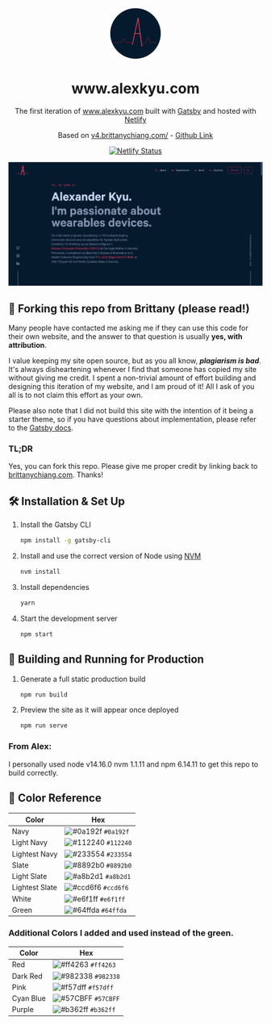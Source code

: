 <div align="center">
  <img alt="Logo" src="https://raw.githubusercontent.com/awkyu/portfolio/main/src/images/logo.png" width="100" />
</div>
<h1 align="center">
  www.alexkyu.com
</h1>
<p align="center">
  The first iteration of <a href="https://www.alexkyu.com" target="_blank">www.alexkyu.com</a> built with <a href="https://www.gatsbyjs.org/" target="_blank">Gatsby</a> and hosted with <a href="https://www.netlify.com/" target="_blank">Netlify</a>
</p>
<p align="center">
  Based on <a href="www.v4.brittanychiang.com/">v4.brittanychiang.com/</a> - <a href="https://github.com/bchiang7/v4">Github Link</a>
</p>
<p align="center">
  <a href="https://app.netlify.com/sites/alexkyu/deploys" target="_blank">
    <img src="https://api.netlify.com/api/v1/badges/22ae068b-7429-4e6e-a450-e69a6f90610b/deploy-status" alt="Netlify Status" />
  </a>
</p>

![demo](https://raw.githubusercontent.com/awkyu/portfolio/main/src/images/demo.png)

## 🚨 Forking this repo from Brittany (please read!)

Many people have contacted me asking me if they can use this code for their own website, and the answer to that question is usually **yes, with attribution**.

I value keeping my site open source, but as you all know, _**plagiarism is bad**_. It's always disheartening whenever I find that someone has copied my site without giving me credit. I spent a non-trivial amount of effort building and designing this iteration of my website, and I am proud of it! All I ask of you all is to not claim this effort as your own.

Please also note that I did not build this site with the intention of it being a starter theme, so if you have questions about implementation, please refer to the [Gatsby docs](https://www.gatsbyjs.org/docs/).

### TL;DR

Yes, you can fork this repo. Please give me proper credit by linking back to [brittanychiang.com](https://brittanychiang.com). Thanks!

## 🛠 Installation & Set Up

1. Install the Gatsby CLI

   ```sh
   npm install -g gatsby-cli
   ```

2. Install and use the correct version of Node using [NVM](https://github.com/nvm-sh/nvm)

   ```sh
   nvm install
   ```

3. Install dependencies

   ```sh
   yarn
   ```

4. Start the development server

   ```sh
   npm start
   ```

## 🚀 Building and Running for Production

1. Generate a full static production build

   ```sh
   npm run build
   ```

1. Preview the site as it will appear once deployed

   ```sh
   npm run serve
   ```

### From Alex:

I personally used node v14.16.0 nvm 1.1.11 and npm 6.14.11 to get this repo to build correctly.

## 🎨 Color Reference

| Color          | Hex                                                                |
| -------------- | ------------------------------------------------------------------ |
| Navy           | ![#0a192f](https://via.placeholder.com/10/0a192f?text=+) `#0a192f` |
| Light Navy     | ![#112240](https://via.placeholder.com/10/0a192f?text=+) `#112240` |
| Lightest Navy  | ![#233554](https://via.placeholder.com/10/303C55?text=+) `#233554` |
| Slate          | ![#8892b0](https://via.placeholder.com/10/8892b0?text=+) `#8892b0` |
| Light Slate    | ![#a8b2d1](https://via.placeholder.com/10/a8b2d1?text=+) `#a8b2d1` |
| Lightest Slate | ![#ccd6f6](https://via.placeholder.com/10/ccd6f6?text=+) `#ccd6f6` |
| White          | ![#e6f1ff](https://via.placeholder.com/10/e6f1ff?text=+) `#e6f1ff` |
| Green          | ![#64ffda](https://via.placeholder.com/10/64ffda?text=+) `#64ffda` |

### Additional Colors I added and used instead of the green.

| Color     | Hex                                                                |
| --------- | ------------------------------------------------------------------ |
| Red       | ![#ff4263](https://via.placeholder.com/10/ff4263?text=+) `#ff4263` |
| Dark Red  | ![#982338](https://via.placeholder.com/10/982338?text=+) `#982338` |
| Pink      | ![#f57dff](https://via.placeholder.com/10/f57dff?text=+) `#f57dff` |
| Cyan Blue | ![#57CBFF](https://via.placeholder.com/10/57CBFF?text=+) `#57CBFF` |
| Purple    | ![#b362ff](https://via.placeholder.com/10/b362ff?text=+) `#b362ff` |
